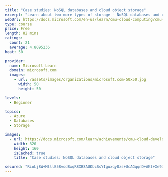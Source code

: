 ```yaml
---
title: "Case studies: NoSQL databases and cloud object storage"
excerpt: "Learn about two more types of storage - NoSQL databases and object storage - with case studies from industry."
webUrl: https://docs.microsoft.com/en-us/learn/cmu-cloud-computing/cmu-case-study-nosql-databases/
type: course
price: Free
length: 82 mins
ratings:
  count: 21
  average: 4.8095236
heat: 50

provider:
  name: Microsoft Learn
  domain: microsoft.com
  images:
    - url: /assets/images/organizations/microsoft.com-50x50.jpg
      width: 50
      height: 50

levels:
  - Beginner

topics:
  - Azure
  - Databases
  - Storage

images:
  - url: https://docs.microsoft.com/learn/achievements/cmu-cloud-developer/case-studies-nosql-databases-social.png
    width: 320
    height: 160
    isCached: true
    title: "Case studies: NoSQL databases and cloud object storage"

secured: "RioLj8W+MlllE58vod8xqR8XB8AUKbcSsYIguxqy8zs+UcAGqqnD+AKl+Xe9J2mUTq1FILKlgrqs2CNuNDodLvG/wgorYNor8W5i3hFLLX/8/YyL8yYaum3sNtWFoKun8jaTfpc1nVcYNhI9Zfwu6W0N4aZJvD/iVy0m/qSUQl0OpKMQOMHbvaRTSwrOcszGcJXbhBM/zNenFNL8c6jpPr8LnbxkZ9t6tiEVJC9WROf3+98SMSSf5Ec8BPPpNvXO2vjCOhSApFyqTBMmuS6munyPJckwykk6aZq/iXt9RoCQZBKkgRhLw856TPeWiIFVrbcGl5KhCs8o5mWaVYgaM7am4QeknMbvGpPT3Id2O92SJbALuRGS72KOnLUpbfu6/VYozprS6Q/Pj8D2fqwBpg==;atos0BC4TFjkIACk1Q7SVQ=="
---
```


